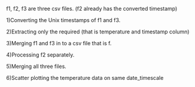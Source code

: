 f1, f2, f3 are three csv files. (f2 already has the converted timestamp)

1)Converting the Unix timestamps of f1 and f3.

2)Extracting only the required (that is temperature and timestamp column)

3)Merging f1 and f3 in to a csv file that is f.

4)Processing f2 separately.

5)Merging all three files.

6)Scatter plotting the temperature data on same date_timescale
